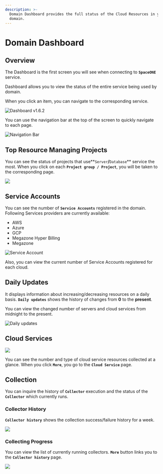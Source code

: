 ```yaml
---
description: >-
  Domain Dashboard provides the full status of the Cloud Resources in your
  domain.
---
```


# Domain Dashboard

## Overview

The Dashboard is the first screen you will see when connecting to **`SpaceONE`** service.

  
Dashboard allows you to view the status of the entire service being used by domain. 

When you click an item, you can navigate to the corresponding service.

![Dashboard v1.6.2](../.gitbook/assets/dashboard-v1.5.2-1280x720%20%281%29.png)



You can use the navigation bar at the top of the screen to quickly navigate to each page.

![Navigation Bar](../.gitbook/assets/screen-shot-2021-02-17-at-5.14.34-pm.png)



## Top Resource Managing Projects

You can see the status of projects that use**`Server`**/**`Database`** service the most. When you click on each **`Project group / Project`**, you will be taken to the corresponding page.

![](../.gitbook/assets/2020-07-31-3.08.33.png)



## Service Accounts

You can see the number of **`Service Accounts`** registered in the domain. Following Services providers are currently available: 

* AWS
* Azure
* GCP
* Megazone Hyper Billing
* Megazone





![Service Account](../.gitbook/assets/2020-08-03-5.05.53.png)

Also, you can view the current number of Service Accounts registered for each cloud.

## Daily Updates

It displays information about increasing/decreasing resources on a daily basis. **`Daily updates`** shows the history of changes from **0** to the **present**. 

You can view the changed number of servers and cloud services from midnight to the present.



![Daily updates](../.gitbook/assets/2020-08-03-5.31.12.png)



## Cloud Services

![](../.gitbook/assets/2020-07-31-3.18.09.png)

You can see the number and type of cloud service resources collected at a glance. When you click **`More`**, you go to the **`Cloud Service`** page.

## Collection

You can inquire the history of **`Collector`** execution and the status of the **`Collector`** which currently runs.

### Collector History

**`Collector history`** shows the collection success/failure history for a week.

![](../.gitbook/assets/2020-08-03-5.36.44.png)

### 

### Collecting Progress

You can view the list of currently running collectors.  **`More`** button links you to the **`Collector history`** page.

![](../.gitbook/assets/2020-08-03-5.37.46.png)







